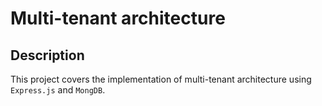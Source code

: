 # Multi-tenant architecture

## Description

This project covers the implementation of multi-tenant architecture using `Express.js` and `MongDB`. 